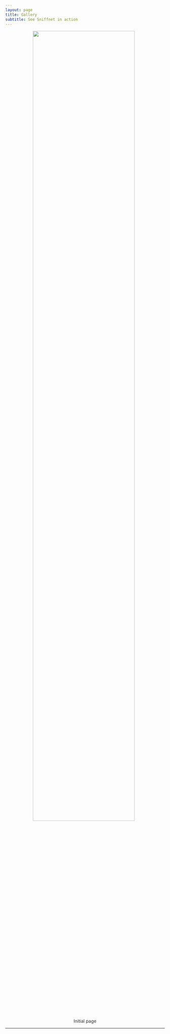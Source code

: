 ```yaml
---
layout: page
title: Gallery
subtitle: See Sniffnet in action
---
```

  <div style="color: 333333" align="center">
    <img alt="" src="https://github.com/GyulyVGC/GyulyVGC.github.io/assets/100347457/cd8c3dbc-0d12-4f30-acdd-0146c616f484" width="80%"/>&nbsp;&nbsp;
  <br/>Initial page
  </div>
  
  <hr/>
